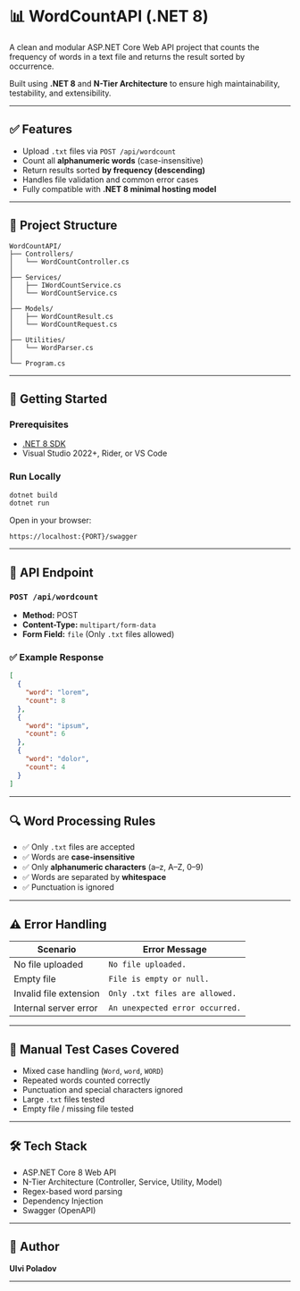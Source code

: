 # 📊 WordCountAPI (.NET 8)

A clean and modular ASP.NET Core Web API project that counts the frequency of words in a text file and returns the result sorted by occurrence.

Built using **.NET 8** and **N-Tier Architecture** to ensure high maintainability, testability, and extensibility.

---

## ✅ Features

- Upload `.txt` files via `POST /api/wordcount`
- Count all **alphanumeric words** (case-insensitive)
- Return results sorted **by frequency (descending)**
- Handles file validation and common error cases
- Fully compatible with **.NET 8 minimal hosting model**

---

## 🧱 Project Structure

```
WordCountAPI/
├── Controllers/
│   └── WordCountController.cs
│
├── Services/
│   ├── IWordCountService.cs
│   └── WordCountService.cs
│
├── Models/
│   ├── WordCountResult.cs
│   └── WordCountRequest.cs
│
├── Utilities/
│   └── WordParser.cs
│
└── Program.cs
```

---

## 🚀 Getting Started

### Prerequisites

- [.NET 8 SDK](https://dotnet.microsoft.com/download/dotnet/8.0)
- Visual Studio 2022+, Rider, or VS Code

### Run Locally

```bash
dotnet build
dotnet run
```

Open in your browser:

```
https://localhost:{PORT}/swagger
```

---

## 📮 API Endpoint

### `POST /api/wordcount`

- **Method:** POST  
- **Content-Type:** `multipart/form-data`  
- **Form Field:** `file` (Only `.txt` files allowed)

### ✅ Example Response

```json
[
  {
    "word": "lorem",
    "count": 8
  },
  {
    "word": "ipsum",
    "count": 6
  },
  {
    "word": "dolor",
    "count": 4
  }
]
```

---

## 🔍 Word Processing Rules

- ✅ Only `.txt` files are accepted
- ✅ Words are **case-insensitive**
- ✅ Only **alphanumeric characters** (a–z, A–Z, 0–9)
- ✅ Words are separated by **whitespace**
- ✅ Punctuation is ignored

---

## ⚠️ Error Handling

| Scenario                      | Error Message                      |
|-------------------------------|------------------------------------|
| No file uploaded              | `No file uploaded.`                |
| Empty file                    | `File is empty or null.`           |
| Invalid file extension        | `Only .txt files are allowed.`     |
| Internal server error         | `An unexpected error occurred.`    |

---

## 🧪 Manual Test Cases Covered

- Mixed case handling (`Word`, `word`, `WORD`)
- Repeated words counted correctly
- Punctuation and special characters ignored
- Large `.txt` files tested
- Empty file / missing file tested

---

## 🛠️ Tech Stack

- ASP.NET Core 8 Web API
- N-Tier Architecture (Controller, Service, Utility, Model)
- Regex-based word parsing
- Dependency Injection
- Swagger (OpenAPI)

---

## 👤 Author

**Ulvi Poladov**

---


